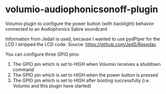 # volumio-audiophonicsonoff-plugin
Volumio plugin to configure the power button (with backlight) behavior connected to an Audiophonics Sabre soundcard 

Information from Jedail is used, because I wanted to use pydPiper for the LCD I stripped the LCD code.
Source: https://github.com/JedS/Raspdac

You can configure three GPIO pins:

1. The GPIO pin which is set to HIGH when Volumio receives a shutdown command
2. The GPIO pin which is set to HIGH when the power button is pressed
3. The GPIO pin which is set to HIGH after booting successfully (i.e. Volumio and this plugin have started)
